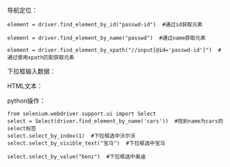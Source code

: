 导航定位：

    element = driver.find_element_by_id("passwd-id")  #通过id获取元素

    element = driver.find_element_by_name("passwd")  #通过name获取元素

    element = driver.find_element_by_xpath("//input[@id='passwd-id']")  #通过使用xpath匹配获取元素

下拉框输入数据：

HTML文本：
    <!-- <select name="cars">
      <option value ="volvo">沃尔沃</option>
      <option value ="bmw">宝马</option>
      <option value="benz">奔驰</option>
      <option value="audi">奥迪</option>
    </select> -->
    
python操作：

    from selenium.webdriver.support.ui import Select  
    select = Select(driver.find_element_by_name('cars'))  #找到name为cars的select标签
    select.select_by_index(1)  #下拉框选中沃尔沃
    select.select_by_visible_text("宝马")  #下拉框选中宝马

    select.select_by_value("benz")  #下拉框选中奥迪